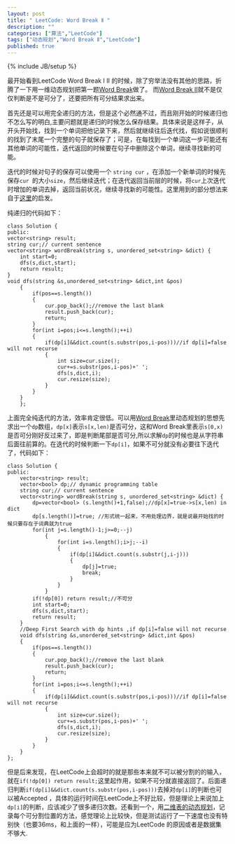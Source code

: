 ```yaml
---
layout: post
title: " LeetCode: Word Break Ⅱ "
description: ""
categories: ["算法","LeetCode"]
tags: ["动态规划","Word Break Ⅱ","LeetCode"]
published: true
---
```


{% include JB/setup %}

最开始看到LeetCode Word Break I II 的时候，除了穷举法没有其他的思路，折腾了一下用一维动态规划把第一题[Word Break][1]做了。 而[Word Break II][2]就不是仅仅判断是不是可分了，还要把所有可分结果求出来。

首先还是可以用完全递归的方法，但是这个必然通不过，而且刚开始的时候递归也不怎么写的明白,主要问题就是递归的时候怎么保存结果。具体来说是这样子，从开头开始找，找到一个单词把他记录下来，然后就继续往后迭代找，假如说很顺利的找到了末尾一个完整的句子就保存了；可是，在每找到一个单词这一步可能还有其他单词的可能性，迭代返回的时候要在句子中删除这个单词，继续寻找新的可能。

迭代的时候对句子的保存可以使用一个 `string cur` ，在添加一个新单词的时候先保存`cur `的大小`size`，然后继续迭代；在迭代返回当前层的时候，将`cur`上次迭代时增加的单词去掉，返回当前状况，继续寻找新的可能性。这里用到的部分想法来自于[这里][3]的启发。

纯递归的代码如下：

    class Solution {
    public:
    vector<string> result;
    string cur;// current sentence
    vector<string> wordBreak(string s, unordered_set<string> &dict) { 
        int start=0;
        dfs(s,dict,start);
        return result;
    }
    void dfs(string &s,unordered_set<string> &dict,int &pos)
        {
            if(pos==s.length())
            {
                cur.pop_back();//remove the last blank
                result.push_back(cur);
                return;
            }
            for(int i=pos;i<=s.length();++i)
            {
                if(dp[i]&&dict.count(s.substr(pos,i-pos)))//if dp[i]=false will not recurse
                {
                    int size=cur.size();
                    cur+=s.substr(pos,i-pos)+' ';
                    dfs(s,dict,i);
                    cur.resize(size);
                }
            }
        }
        };


上面完全纯迭代的方法，效率肯定很低。可以用[Word Break][4]里动态规划的思想先求出一个`dp`数组，`dp[x]`表示`s[x,len)`是否可分，这和Word Break里表示`s[0,x)`是否可分刚好反过来了，即是判断尾部是否可分,所以求解`dp`的时候也是从字符串后面往前算的。在迭代的时候判断一下`dp[i]`，如果不可分就没有必要往下迭代了，代码如下：

    class Solution {
    public:
        vector<string> result;
        vector<bool> dp;// dynamic programming table
        string cur;// current sentence
        vector<string> wordBreak(string s, unordered_set<string> &dict) {
            dp=vector<bool> (s.length()+1,false);//dp[x]=true->s[x,len) in dict
            dp[s.length()]=true; //形式统一起来，不用处理边界，就是说最开始找的时候只要存在于词典就为true
            for(int j=s.length()-1;j>=0;--j)
                {
                    for(int i=s.length();i>j;--i)
                    {
                        if(dp[i]&&dict.count(s.substr(j,i-j))) 
                        {
                            dp[j]=true;
                            break;
                        }
                    }
                }
            if(!dp[0]) return result;//不可分
            int start=0;
            dfs(s,dict,start);
            return result;
        }
        //Deep First Search with dp hints ,if dp[i]=false will not recurse
        void dfs(string &s,unordered_set<string> &dict,int &pos)
        {
            if(pos==s.length())
            {
                cur.pop_back();//remove the last blank
                result.push_back(cur);
                return;
            }
            for(int i=pos;i<=s.length();++i)
            {
                if(dp[i]&&dict.count(s.substr(pos,i-pos)))//if dp[i]=false will not recurse
                {
                    int size=cur.size();
                    cur+=s.substr(pos,i-pos)+' ';
                    dfs(s,dict,i);
                    cur.resize(size);
                }
            }
        }
    };

但是后来发现，在LeetCode上会超时的就是那些本来就不可以被分割的的输入，就在`if(!dp[0]) return result;`这里起作用，如果不可分就直接返回了。后面递归判断`if(dp[i]&&dict.count(s.substr(pos,i-pos)))`去掉对`dp[i]`的判断也可以被Accepted ，具体的运行时间在LeetCode上不好比较，但是理论上来说加上`dp[i]`的判断，应该减少了很多递归次数。还看到一个，用[二维表的动态规划][5]，记录每个可分割位置的方法，感觉理论上比较快，但是测试运行了一下速度也没有特别快（也要36ms，和上面的一样），可能是应为LeetCode 的原因或者是数据集不够大.


  [1]: /2014-04-23-leetcode_word_break
  [2]: http://oj.leetcode.com/problems/word-break-ii/
  [3]: http://blog.csdn.net/cs_guoxiaozhu/article/details/14104789
  [4]: /2014-04-23-leetcode_word_break
  [5]: http://blog.csdn.net/kenden23/article/details/19543349